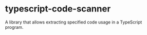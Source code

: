 # typescript-code-scanner
A library that allows extracting specified code usage in a TypeScript program.

